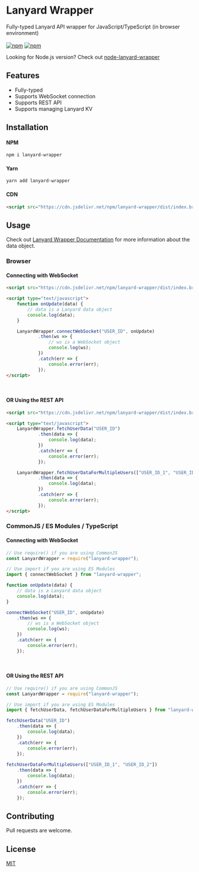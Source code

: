 # Lanyard Wrapper
Fully-typed Lanyard API wrapper for JavaScript/TypeScript (in browser environment)
<br><br>
[![npm](https://img.shields.io/npm/v/lanyard-wrapper)](https://www.npmjs.com/package/lanyard-wrapper)
[![npm](https://img.shields.io/npm/dt/lanyard-wrapper)](https://www.npmjs.com/package/lanyard-wrapper)

Looking for Node.js version? Check out [node-lanyard-wrapper](https://github.com/brokiem/node-lanyard-wrapper)

## Features
- Fully-typed
- Supports WebSocket connection
- Supports REST API
- Supports managing Lanyard KV

## Installation
#### NPM
```bash
npm i lanyard-wrapper
```
#### Yarn
```bash
yarn add lanyard-wrapper
```
#### CDN
```html
<script src="https://cdn.jsdelivr.net/npm/lanyard-wrapper/dist/index.browser.js"></script>
```

## Usage

Check out [Lanyard Wrapper Documentation](https://brokiem.is-a.dev/lanyard-wrapper/) for more information about the data object.

### Browser
#### Connecting with WebSocket
```html
<script src="https://cdn.jsdelivr.net/npm/lanyard-wrapper/dist/index.browser.js"></script>

<script type="text/javascript">
    function onUpdate(data) {
        // data is a Lanyard data object
        console.log(data);
    }

    LanyardWrapper.connectWebSocket("USER_ID", onUpdate)
            .then(ws => {
                // ws is a WebSocket object
                console.log(ws);
            })
            .catch(err => {
                console.error(err);
            });
</script>
```
<br>

#### OR Using the REST API
```html
<script src="https://cdn.jsdelivr.net/npm/lanyard-wrapper/dist/index.browser.js"></script>

<script type="text/javascript">
    LanyardWrapper.fetchUserData("USER_ID")
            .then(data => {
                console.log(data);
            })
            .catch(err => {
                console.error(err);
            });

    LanyardWrapper.fetchUserDataForMultipleUsers(["USER_ID_1", "USER_ID_2"])
            .then(data => {
                console.log(data);
            })
            .catch(err => {
                console.error(err);
            });
</script>
```

### CommonJS / ES Modules / TypeScript
#### Connecting with WebSocket
```ts
// Use require() if you are using CommonJS
const LanyardWrapper = require("lanyard-wrapper");

// Use import if you are using ES Modules
import { connectWebSocket } from "lanyard-wrapper";

function onUpdate(data) {
    // data is a Lanyard data object
    console.log(data);
}

connectWebSocket("USER_ID", onUpdate)
    .then(ws => {
        // ws is a WebSocket object
        console.log(ws);
    })
    .catch(err => {
        console.error(err);
    });
```
<br>

#### OR Using the REST API
```ts
// Use require() if you are using CommonJS
const LanyardWrapper = require("lanyard-wrapper");

// Use import if you are using ES Modules
import { fetchUserData, fetchUserDataForMultipleUsers } from "lanyard-wrapper";

fetchUserData("USER_ID")
    .then(data => {
        console.log(data);
    })
    .catch(err => {
        console.error(err);
    });
    
fetchUserDataForMultipleUsers(["USER_ID_1", "USER_ID_2"])
    .then(data => {
        console.log(data);
    })
    .catch(err => {
        console.error(err);
    });
```

## Contributing
Pull requests are welcome.

## License
[MIT](https://choosealicense.com/licenses/mit/)
